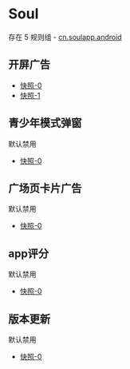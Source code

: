 # Soul

存在 5 规则组 - [cn.soulapp.android](/src/apps/cn.soulapp.android.ts)

## 开屏广告

- [快照-0](https://i.gkd.li/import/12833280)
- [快照-1](https://i.gkd.li/import/12850094)

## 青少年模式弹窗

默认禁用

- [快照-0](https://i.gkd.li/import/12834093)

## 广场页卡片广告

默认禁用

- [快照-0](https://i.gkd.li/import/12838000)

## app评分

默认禁用

- [快照-0](https://i.gkd.li/import/13425057)

## 版本更新

默认禁用

- [快照-0](https://i.gkd.li/import/13693361)
